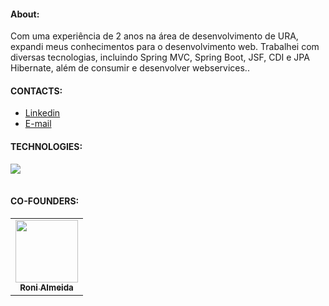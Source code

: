 <div align="center" >
 
</div>

<div align="left">
  <h4>About:</h4>
  <p>
  Com uma experiência de 2 anos na área de desenvolvimento de URA, expandi meus conhecimentos para o desenvolvimento web. Trabalhei com diversas tecnologias, incluindo Spring MVC, Spring Boot, JSF, CDI e JPA Hibernate, além de consumir e desenvolver webservices..
  </p>
</div>

<div align="left">
  <h4>CONTACTS:</h4>
  <div>
    <ul>
      <li><a href="https://www.linkedin.com/in/rw-solutions-9ab070273" target="_blank">Linkedin</a></li>
      <li><a href="mailto:rwsolutions07@gmail.com" target="_blank">E-mail</a></li>
    </ul>
  </div>
</div>

<div align="left">
  <h4>TECHNOLOGIES:</h4>
  <table  align= "center">
   <tr>
   <a  href="https://skillicons.dev">
    <img src="https://skillicons.dev/icons?i=angular,git,java,js,ts" />    
  </a>
 </tr>
  </table>  
</div>


  <h4>CO-FOUNDERS:</h4>
  <table>
  <tr>
    <td align="center">
      <a href="https://github.com/almeidaroni07">
        <img src="https://avatars.githubusercontent.com/u/22482153?v=4" width="100px" heigth="100px"/><br>
        <sub>
          <b>Roni Almeida</b>
        </sub>
      </a>
    </td>
  </tr>
</table>
